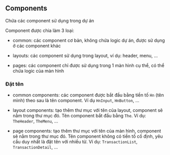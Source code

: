 ## Components

Chứa các component sử dụng trong dự án

Component được chia làm 3 loại:

- common: các component cơ bản, không chứa logic dự án, được sử dụng ở các component khác

- layouts: các component sử dụng trong layout, ví dụ: header, menu, ...

- pages: các component chỉ được sử dụng trong 1 màn hình cụ thể, có thể chứa logic của màn hình

### Đặt tên

- common components: các component được bắt đầu bằng tiền tố `Hn` (tên mình) theo sau là tên component. Ví dụ `HnInput`, `HnButton`, ...

- layout components: tạo thêm thư mục với tên của layout, component sẽ nằm trong thư mục đó. Tên component bắt đầu bằng `The`. Ví dụ: `TheHeader`, `TheMenu`, ...

- page components: tạo thêm thư mục với tên của màn hình, component sẽ nằm trong thư mục đó. Tên component không có tiền tố cố định, yêu cầu duy nhất là đặt tên với nhiều từ. Ví dụ: `TransactionList`, `TransactionDetail`, ...
